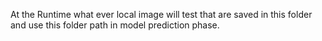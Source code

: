 At the Runtime what ever local image will test that are saved in this folder and use this folder path in model prediction phase. 
